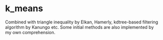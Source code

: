 # k_means
Combined with triangle inequality by Elkan, Hamerly, kdtree-based filtering algorithm by Kanungo etc. Some initial methods are also implemented by my own comprehension.

